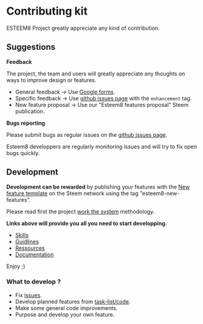 # Contributing kit

ESTEEM8 Project greatly appreciate any kind of contribution.

## Suggestions

**Feedback**

The project, the team and users will greatly appreciate any thoughts on ways to improve design or features.

* General feedback  -> Use [Google forms](https://goo.gl/6a99QQ).
* Specific feedback -> Use [github issues page](https://github.com/esteem8app/esteem8app.github.io/issues) with the `enhancement` tag.
* New feature proposal -> Use our "Esteem8 features proposal" Steem publication.

**Bugs reporting**

Please submit bugs as regular issues on the [github issues page](https://github.com/esteem8app/esteem8app.github.io/issues).

Esteem8 developpers are regularly monitoring issues and will try to fix open bugs quickly.

## Development

**Development can be rewarded** by publishing your features with the [New feature template](https://github.com/esteem8app/esteem8app.github.io/blob/master/docs/contributing-kit/publications-template/new-feature.md) on the Steem network using the tag "esteem8-new-features".

Please read first the project [work the system](https://github.com/esteem8app/esteem8app.github.io/blob/master/docs/Strategic-objective.md) methodology.

**Links above will provide you all you need to start developping.**

* [Skills](https://github.com/esteem8app/esteem8app.github.io/blob/master/docs/contributing-kit/skills.md)
* [Guidlines](https://github.com/esteem8app/esteem8app.github.io/blob/master/docs/contributing-kit/guidlines.md)
* [Ressources](https://github.com/esteem8app/esteem8app.github.io/blob/master/docs/contributing-kit/ressources.md)
* [Documentation](https://github.com/esteem8app/esteem8app.github.io/blob/master/docs/contributing-kit/Documentation.md)

Enjoy ;)

### What to develop ?

* Fix [issues](https://github.com/esteem8app/esteem8app.github.io/issues).
* Develop planned features from [task-list/code](https://github.com/esteem8app/esteem8app.github.io/tree/master/docs/todo/task-list/code).
* Make some general code improvements.
* Purpose and develop your own feature.
